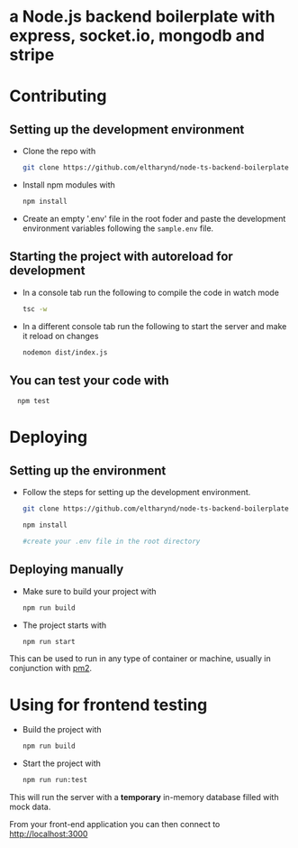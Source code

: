 # a Node.js backend boilerplate with express, socket.io, mongodb and stripe

# Contributing

## Setting up the development environment

- Clone the repo with

  ```bash
  git clone https://github.com/eltharynd/node-ts-backend-boilerplate
  ```

- Install npm modules with

  ```bash
  npm install
  ```

- Create an empty '.env' file in the root foder and paste the development environment variables following the `sample.env` file.

## Starting the project with autoreload for development

- In a console tab run the following to compile the code in watch mode

  ```bash
  tsc -w
  ```

- In a different console tab run the following to start the server and make it reload on changes

  ```bash
  nodemon dist/index.js
  ```

## You can test your code with

```bash
  npm test
```

# Deploying

## Setting up the environment

- Follow the steps for setting up the development environment.

  ```bash
  git clone https://github.com/eltharynd/node-ts-backend-boilerplate

  npm install

  #create your .env file in the root directory
  ```

## Deploying manually

- Make sure to build your project with

  ```bash
  npm run build
  ```

- The project starts with

  ```bash
  npm run start
  ```

This can be used to run in any type of container or machine, usually in conjunction with [pm2](https://pm2.keymetrics.io/).

# Using for frontend testing

- Build the project with

  ```bash
  npm run build
  ```

- Start the project with

  ```bash
  npm run run:test
  ```

This will run the server with a **temporary** in-memory database filled with mock data.

From your front-end application you can then connect to [http://localhost:3000](http://localhost:3000)
